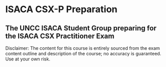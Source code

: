 # ISACA CSX-P Preparation
## The UNCC ISACA Student Group preparing for the ISACA CSX Practitioner Exam

Disclaimer: The content for this course is entirely sourced from the exam content outline and description of the course; no accuracy is guaranteed. Use at your own risk.


